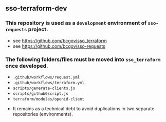 ## sso-terraform-dev

### This repository is used as a `development` environment of `sso-requests` project.

- see https://github.com/bcgov/sso_terraform
- see https://github.com/bcgov/sso-requests

### The following folders/files must be moved into `sso_terraform` once developed.

- `.github/workflows/request.yml`
- `.github/workflows/terraform.yml`
- `scripts/generate-clients.js`
- `scripts/github0script.js`
- `terraform/modules/openid-client`

* It remains as a technical debt to avoid duplications in two separate repositories (environments).
